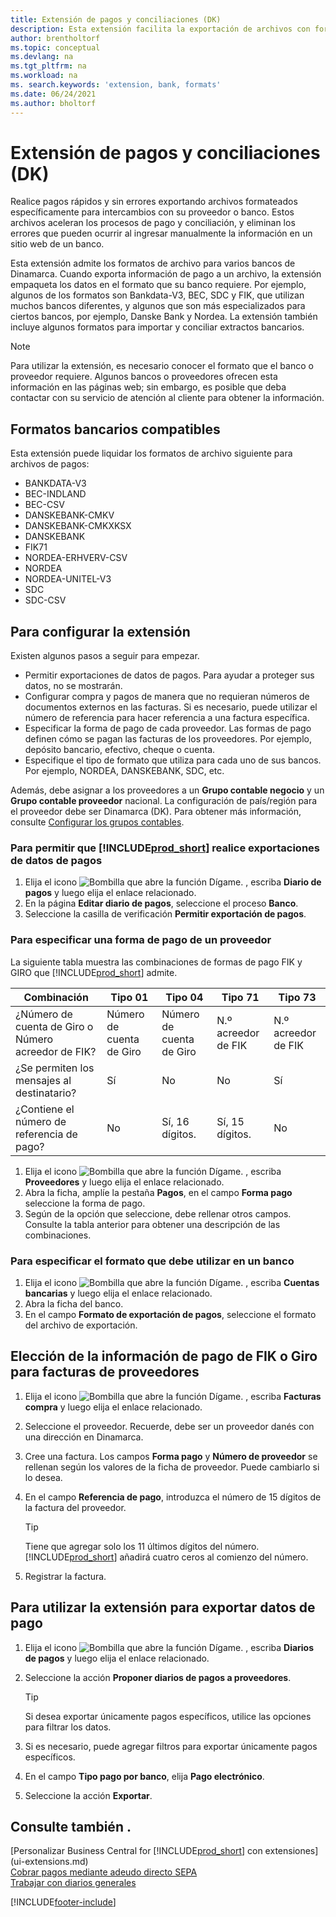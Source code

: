 ```yaml
---
title: Extensión de pagos y conciliaciones (DK)
description: Esta extensión facilita la exportación de archivos con formato predefinido para cumplir con los requisitos del banco para envíos electrónicos.
author: brentholtorf
ms.topic: conceptual
ms.devlang: na
ms.tgt_pltfrm: na
ms.workload: na
ms. search.keywords: 'extension, bank, formats'
ms.date: 06/24/2021
ms.author: bholtorf
---
```


# Extensión de pagos y conciliaciones (DK)

Realice pagos rápidos y sin errores exportando archivos formateados específicamente para intercambios con su proveedor o banco. Estos archivos aceleran los procesos de pago y conciliación, y eliminan los errores que pueden ocurrir al ingresar manualmente la información en un sitio web de un banco.  

Esta extensión admite los formatos de archivo para varios bancos de Dinamarca. Cuando exporta información de pago a un archivo, la extensión empaqueta los datos en el formato que su banco requiere. Por ejemplo, algunos de los formatos son Bankdata-V3, BEC, SDC y FIK, que utilizan muchos bancos diferentes, y algunos que son más especializados para ciertos bancos, por ejemplo, Danske Bank y Nordea. La extensión también incluye algunos formatos para importar y conciliar extractos bancarios.  

> [!Note]
> Para utilizar la extensión, es necesario conocer el formato que el banco o proveedor requiere. Algunos bancos o proveedores ofrecen esta información en las páginas web; sin embargo, es posible que deba contactar con su servicio de atención al cliente para obtener la información.  

## Formatos bancarios compatibles
Esta extensión puede liquidar los formatos de archivo siguiente para archivos de pagos:  

* BANKDATA-V3  
* BEC-INDLAND  
* BEC-CSV  
* DANSKEBANK-CMKV  
* DANSKEBANK-CMKXKSX  
* DANSKEBANK  
* FIK71  
* NORDEA-ERHVERV-CSV  
* NORDEA  
* NORDEA-UNITEL-V3  
* SDC  
* SDC-CSV  

## Para configurar la extensión

Existen algunos pasos a seguir para empezar.  

* Permitir exportaciones de datos de pagos. Para ayudar a proteger sus datos, no se mostrarán.  
* Configurar compra y pagos de manera que no requieran números de documentos externos en las facturas. Si es necesario, puede utilizar el número de referencia para hacer referencia a una factura específica.  
* Especificar la forma de pago de cada proveedor. Las formas de pago definen cómo se pagan las facturas de los proveedores. Por ejemplo, depósito bancario, efectivo, cheque o cuenta.  
* Especifique el tipo de formato que utiliza para cada uno de sus bancos. Por ejemplo, NORDEA, DANSKEBANK, SDC, etc.  

Además, debe asignar a los proveedores a un **Grupo contable negocio** y un **Grupo contable proveedor** nacional. La configuración de país/región para el proveedor debe ser Dinamarca (DK). Para obtener más información, consulte [Configurar los grupos contables](finance-posting-groups.md).  

### Para permitir que [!INCLUDE[prod_short](includes/prod_short.md)] realice exportaciones de datos de pagos

1. Elija el icono ![Bombilla que abre la función Dígame.](media/ui-search/search_small.png "Dígame qué desea hacer") , escriba **Diario de pagos** y luego elija el enlace relacionado.  
2. En la página **Editar diario de pagos**, seleccione el proceso **Banco**.  
3. Seleccione la casilla de verificación **Permitir exportación de pagos**.  

### Para especificar una forma de pago de un proveedor

La siguiente tabla muestra las combinaciones de formas de pago FIK y GIRO que [!INCLUDE[prod_short](includes/prod_short.md)] admite.

|Combinación|Tipo 01 | Tipo 04 | Tipo 71 | Tipo 73 |
|----|--------|---------|---------|---------|
|¿Número de cuenta de Giro o Número acreedor de FIK? | Número de cuenta de Giro | Número de cuenta de Giro | N.º acreedor de FIK | N.º acreedor de FIK|
|¿Se permiten los mensajes al destinatario? | Sí |No |No | Sí |
|¿Contiene el número de referencia de pago? | No | Sí, 16 dígitos. | Sí, 15 dígitos. | No|

1. Elija el icono ![Bombilla que abre la función Dígame.](media/ui-search/search_small.png "Dígame qué desea hacer") , escriba **Proveedores** y luego elija el enlace relacionado.  
2. Abra la ficha, amplíe la pestaña **Pagos**, en el campo **Forma pago** seleccione la forma de pago.  
3. Según de la opción que seleccione, debe rellenar otros campos. Consulte la tabla anterior para obtener una descripción de las combinaciones.  

### Para especificar el formato que debe utilizar en un banco

1. Elija el icono ![Bombilla que abre la función Dígame.](media/ui-search/search_small.png "Dígame qué desea hacer") , escriba **Cuentas bancarias** y luego elija el enlace relacionado.  
2. Abra la ficha del banco.  
3. En el campo **Formato de exportación de pagos**, seleccione el formato del archivo de exportación.  

## Elección de la información de pago de FIK o Giro para facturas de proveedores

1. Elija el icono ![Bombilla que abre la función Dígame.](media/ui-search/search_small.png "Dígame qué desea hacer") , escriba **Facturas compra** y luego elija el enlace relacionado.
2. Seleccione el proveedor. Recuerde, debe ser un proveedor danés con una dirección en Dinamarca.
3. Cree una factura. Los campos **Forma pago** y **Número de proveedor** se rellenan según los valores de la ficha de proveedor. Puede cambiarlo si lo desea.
4. En el campo **Referencia de pago**, introduzca el número de 15 dígitos de la factura del proveedor.  

    > [!Tip]
    > Tiene que agregar solo los 11 últimos dígitos del número. [!INCLUDE[prod_short](includes/prod_short.md)] añadirá cuatro ceros al comienzo del número.  

5. Registrar la factura.

## Para utilizar la extensión para exportar datos de pago

1. Elija el icono ![Bombilla que abre la función Dígame.](media/ui-search/search_small.png "Dígame qué desea hacer") , escriba **Diarios de pagos** y luego elija el enlace relacionado.  
2. Seleccione la acción **Proponer diarios de pagos a proveedores**.  

    > [!Tip]
    > Si desea exportar únicamente pagos específicos, utilice las opciones para filtrar los datos.  

3. Si es necesario, puede agregar filtros para exportar únicamente pagos específicos.  
4. En el campo **Tipo pago por banco**, elija **Pago electrónico**.  
5. Seleccione la acción **Exportar**.  

## Consulte también .

[Personalizar Business Central for [!INCLUDE[prod_short](includes/prod_short.md)] con extensiones](ui-extensions.md)  
[Cobrar pagos mediante adeudo directo SEPA](finance-collect-payments-with-sepa-direct-debit.md)  
[Trabajar con diarios generales](ui-work-general-journals.md)  


[!INCLUDE[footer-include](includes/footer-banner.md)]